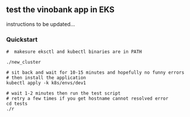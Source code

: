 ## test the vinobank app in EKS

instructions to be updated...

### Quickstart

```
#  makesure eksctl and kubectl binaries are in PATH

./new_cluster

# sit back and wait for 10-15 minutes and hopefully no funny errors
# then install the application
kubectl apply -k k8s/envs/dev1

# wait 1-2 minutes then run the test script
# retry a few times if you get hostname cannot resolved error
cd tests
./r

```

